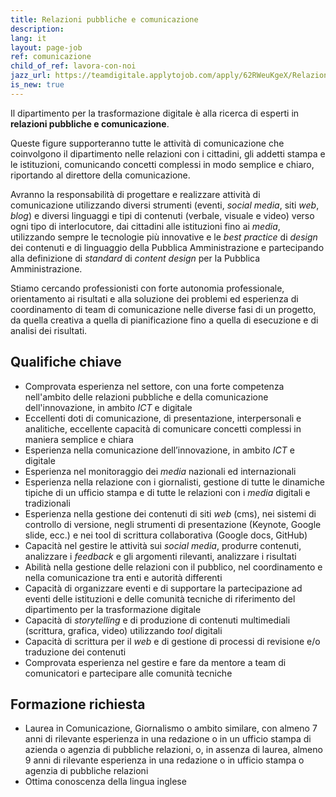 ```yaml
---
title: Relazioni pubbliche e comunicazione
description:
lang: it
layout: page-job
ref: comunicazione
child_of_ref: lavora-con-noi
jazz_url: https://teamdigitale.applytojob.com/apply/62RWeuKgeX/Relazioni-Pubbliche-E-Comunicazione.html
is_new: true
---
```


Il dipartimento per la trasformazione digitale è alla ricerca di
esperti in **relazioni pubbliche e comunicazione**.

Queste figure supporteranno tutte le attività di comunicazione che
coinvolgono il dipartimento nelle relazioni con i cittadini, gli addetti
stampa e le istituzioni, comunicando concetti complessi in modo semplice
e chiaro, riportando al direttore della comunicazione.

Avranno la responsabilità di progettare e realizzare attività di
comunicazione utilizzando diversi strumenti (eventi, *social media*,
siti *web*, *blog*) e diversi linguaggi e tipi di contenuti (verbale,
visuale e video) verso ogni tipo di interlocutore, dai cittadini alle
istituzioni fino ai *media*, utilizzando sempre le tecnologie più
innovative e le *best practice* di *design* dei contenuti e di
linguaggio della Pubblica Amministrazione e partecipando alla
definizione di *standard* di *content design* per la Pubblica
Amministrazione.

Stiamo cercando professionisti con forte autonomia professionale,
orientamento ai risultati e alla soluzione dei problemi ed esperienza di
coordinamento di team di comunicazione nelle diverse fasi di un
progetto, da quella creativa a quella di pianificazione fino a quella di
esecuzione e di analisi dei risultati.

## Qualifiche chiave

-   Comprovata esperienza nel settore, con una forte competenza
    nell'ambito delle relazioni pubbliche e della comunicazione
    dell'innovazione, in ambito *ICT* e digitale
-   Eccellenti doti di comunicazione, di presentazione, interpersonali e
    analitiche, eccellente capacità di comunicare concetti complessi in
    maniera semplice e chiara
-   Esperienza nella comunicazione dell’innovazione, in ambito *ICT* e
    digitale
-   Esperienza nel monitoraggio dei *media* nazionali ed internazionali
-   Esperienza nella relazione con i giornalisti, gestione di tutte le
    dinamiche tipiche di un ufficio stampa e di tutte le relazioni con i
    *media* digitali e tradizionali
-   Esperienza nella gestione dei contenuti di siti *web* (cms), nei
    sistemi di controllo di versione, negli strumenti di presentazione
    (Keynote, Google slide, ecc.) e nei tool di scrittura collaborativa
    (Google docs, GitHub)
-   Capacità nel gestire le attività sui *social media*, produrre
    contenuti, analizzare i *feedback* e gli argomenti rilevanti,
    analizzare i risultati
-   Abilità nella gestione delle relazioni con il pubblico, nel
    coordinamento e nella comunicazione tra enti e autorità differenti
-   Capacità di organizzare eventi e di supportare la partecipazione ad
    eventi delle istituzioni e delle comunità tecniche di riferimento
    del dipartimento per la trasformazione digitale
-   Capacità di *storytelling* e di produzione di contenuti multimediali
    (scrittura, grafica, video) utilizzando *tool* digitali
-   Capacità di scrittura per il *web* e di gestione di processi di
    revisione e/o traduzione dei contenuti
-   Comprovata esperienza nel gestire e fare da mentore a team di
    comunicatori e partecipare alle comunità tecniche

## Formazione richiesta

-   Laurea in Comunicazione, Giornalismo o ambito similare, con almeno 7
    anni di rilevante esperienza in una redazione o in un ufficio stampa
    di azienda o agenzia di pubbliche relazioni, o, in assenza di
    laurea, almeno 9 anni di rilevante esperienza in una redazione o in
    ufficio stampa o agenzia di pubbliche relazioni
-   Ottima conoscenza della lingua inglese
